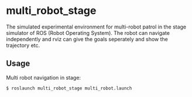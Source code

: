 multi_robot_stage
===========

The simulated experimental environment for multi-robot patrol in the stage simulator of ROS (Robot Operating System). The robot can navigate independently and rviz can give the goals seperately and show the trajectory etc.

 
## Usage

Multi robot navigation in stage:
  
```
$ roslaunch multi_robot_stage multi_robot.launch 
```
